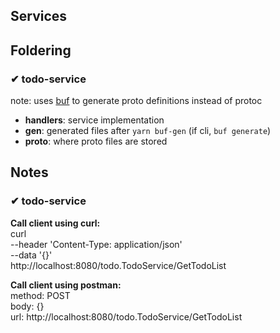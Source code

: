 ## Services

## Foldering
### ✔ todo-service
note: uses [buf](https://buf.build/docs/) to generate proto definitions instead of protoc
- **handlers**: service implementation
- **gen**: generated files after `yarn buf-gen` (if cli, `buf generate`) 
- **proto**: where proto files are stored

## Notes
### ✔ todo-service
**Call client using curl:** \
curl \
  --header 'Content-Type: application/json' \
  --data '{}' \
  http://localhost:8080/todo.TodoService/GetTodoList
  
**Call client using postman:** \
method: POST \
body: {} \
url: http://localhost:8080/todo.TodoService/GetTodoList
